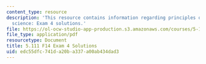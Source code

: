 ```yaml
---
content_type: resource
description: 'This resource contains information regarding principles of chemical
  science: Exam 4 solutions.'
file: https://ol-ocw-studio-app-production.s3.amazonaws.com/courses/5-111sc-principles-of-chemical-science-fall-2014/edc55dfc741da20ba337a00ab434dad3_MIT5_111F14_Exam4Sol.pdf
file_type: application/pdf
resourcetype: Document
title: 5.111 F14 Exam 4 Solutions
uid: edc55dfc-741d-a20b-a337-a00ab434dad3
---
```

